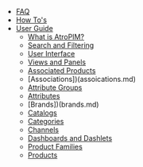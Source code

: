 - [FAQ](../faq/)
- [How To's](../how-tos/)
- [User Guide](./)
    - [What is AtroPIM?](what-is-atropim.md)
    - [Search and Filtering](search-and-filtering.md)
    - [User Interface](user-interface.md)
    - [Views and Panels](views-and-panels.md)
    - [Associated Products](associated-products.md)
    - [Associations])(assoications.md)
    - [Attribute Groups](attribute-groups.md)
    - [Attributes](attributes.md)
    - [Brands])(brands.md)
    - [Catalogs](catalogs.md)
    - [Categories](categories.md)
    - [Channels](channels.md)
    - [Dashboards and Dashlets](dashboards-and-dashlets.md)
    - [Product Families](product-families.md)
    - [Products](products.md)
